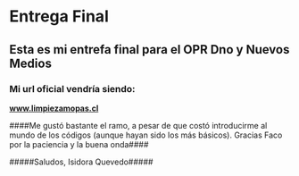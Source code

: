 # Entrega Final
## Esta es mi entrefa final para el OPR Dno y Nuevos Medios ##
### Mi url oficial vendría siendo: ###
**www.limpiezamopas.cl**

####Me gustó bastante el ramo, a pesar de que costó introducirme al mundo de los códigos (aunque hayan sido los más básicos). Gracias Faco por la paciencia y la buena onda####

#####Saludos, Isidora Quevedo#####



